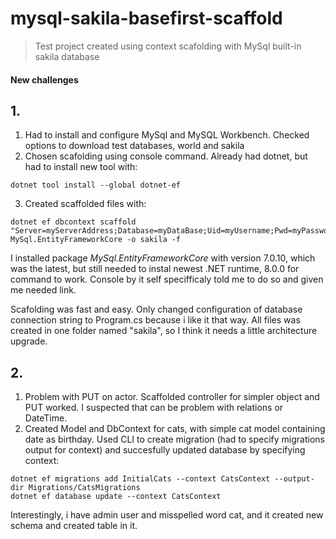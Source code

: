 # mysql-sakila-basefirst-scaffold

> Test project created using context scafolding with MySql built-in sakila database

#### New challenges

## 1.
1. Had to install and configure MySql and MySQL Workbench. Checked options to download test databases, world and sakila
2. Chosen scafolding using console command. Already had dotnet, but had to install new tool with:
```
dotnet tool install --global dotnet-ef
```
3.  Created scaffolded files with:
```
dotnet ef dbcontext scaffold "Server=myServerAddress;Database=myDataBase;Uid=myUsername;Pwd=myPassword;" MySql.EntityFrameworkCore -o sakila -f
```
I installed package _MySql.EntityFrameworkCore_ with version 7.0.10, which was the latest, but still needed to instal newest .NET runtime, 8.0.0 for command to work. Console by it self specifficaly told me to do so and given me needed link.


Scafolding was fast and easy. Only changed configuration of database connection string to Program.cs because i like it that way. All files was created in one folder named "sakila", so I think it needs a little architecture upgrade.

## 2.

1. Problem with PUT on actor. Scaffolded controller for simpler object and PUT worked. I suspected that can be problem with relations or DateTime.
2. Created Model and DbContext for cats, with simple cat model containing date as birthday. Used CLI to create migration (had to specify migrations output for context) and succesfully updated database by specifying context:

```
dotnet ef migrations add InitialCats --context CatsContext --output-dir Migrations/CatsMigrations
dotnet ef database update --context CatsContext
```

Interestingly, i have admin user and misspelled word cat, and it created new schema and created table in it.
